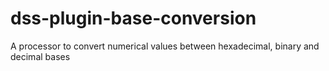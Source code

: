 # dss-plugin-base-conversion
A processor to convert numerical values between hexadecimal, binary and decimal bases
